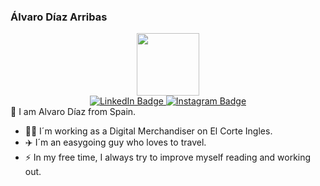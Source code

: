 ### Álvaro Díaz Arribas 
<div id="header" align="center"> <img src="https://media.giphy.com/media/IcZhFmufozDCij3p22/giphy.gif" width="100"/> </div>
<div id="badges" align="center">
  <a href="https://www.linkedin.com/in/alvaro-d%C3%ADaz-arribas-4a906a151/">
    <img src="https://img.shields.io/badge/LinkedIn-blue?style=for-the-badge&logo=linkedin&logoColor=white" alt="LinkedIn Badge"/>
  </a>
  <a href="https://www.instagram.com/alvaro_diaz_23/?hl=es">
    <img src="https://img.shields.io/badge/Instagram-purple?style=for-the-badge&logo=instagram&logoColor=white" alt="Instagram Badge"/>
  </a>
</div>
<div jump
<a list
👨‍💻 About me:

👋 I am Alvaro Díaz from Spain.
- 👨‍💼 I´m working as a Digital Merchandiser on El Corte Ingles.
- ✈️ I´m an easygoing guy who loves to travel.
- ⚡ In my free time, I always try to improve myself reading and working out.
</a> </div>
